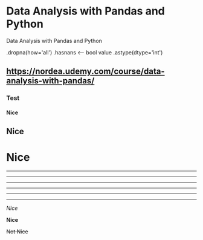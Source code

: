 # Data Analysis with Pandas and Python

Data Analysis with Pandas and Python

.dropna(how='all')
.hasnans <-- bool value
.astype(dtype='int')

## https://nordea.udemy.com/course/data-analysis-with-pandas/

### Test

#### Nice

## Nice

# Nice

---

---

---

---

---

---

_Nice_

**Nice**

~~Not Nice~~
